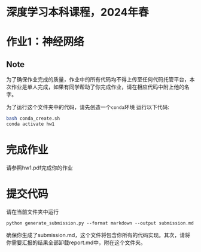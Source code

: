 # 深度学习本科课程，2024年春
# 作业1：神经网络

## Note
为了确保作业完成的质量，作业中的所有代码均不得上传至任何代码托管平台，本次作业是单人完成，如果有同学帮助了你完成作业，请在相应代码中附上他的名字。

为了运行这个文件夹中的代码，请先创造一个`conda`环境
运行以下代码:
```sh
bash conda_create.sh
conda activate hw1
```

# 完成作业
请参照hw1.pdf完成你的作业

# 提交代码
请在当前文件夹中运行
```shell
python generate_submission.py --format markdown --output submission.md
```
确保你生成了submission.md，这个文件将包含你所有的代码实现。其次，请将你需要汇报的结果全部卸载report.md中，附在这个文件夹。